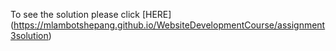 To see the solution please click [HERE] (https://mlambotshepang.github.io/WebsiteDevelopmentCourse/assignment3solution)
